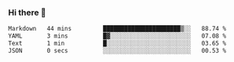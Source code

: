 ### Hi there 👋

<!--
**urzz/urzz** is a ✨ _special_ ✨ repository because its `README.md` (this file) appears on your GitHub profile.

Here are some ideas to get you started:

- 🔭 I’m currently working on ...
- 🌱 I’m currently learning ...
- 👯 I’m looking to collaborate on ...
- 🤔 I’m looking for help with ...
- 💬 Ask me about ...
- 📫 How to reach me: ...
- 😄 Pronouns: ...
- ⚡ Fun fact: ...
-->

<!--START_SECTION:waka-->

```txt
Markdown   44 mins         ██████████████████████▒░░   88.74 %
YAML       3 mins          █▓░░░░░░░░░░░░░░░░░░░░░░░   07.08 %
Text       1 min           █░░░░░░░░░░░░░░░░░░░░░░░░   03.65 %
JSON       0 secs          ░░░░░░░░░░░░░░░░░░░░░░░░░   00.53 %
```

<!--END_SECTION:waka-->
